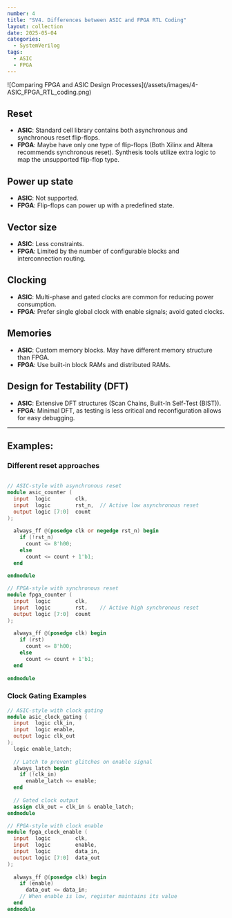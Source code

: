 ```yaml
---
number: 4
title: "SV4. Differences between ASIC and FPGA RTL Coding"
layout: collection
date: 2025-05-04
categories:
  - SystemVerilog
tags:
  - ASIC
  - FPGA
---
```





![Comparing FPGA and ASIC Design Processes](/assets/images/4- ASIC_FPGA_RTL_coding.png)


## Reset
- **ASIC**: Standard cell library contains both asynchronous and synchronous reset flip-flops.
- **FPGA**: Maybe have only one type of flip-flops (Both Xilinx and Altera recommends synchronous reset). Synthesis tools utilize extra logic to map the unsupported flip-flop type.

## Power up state
- **ASIC**: Not supported.
- **FPGA**: Flip-flops can power up with a predefined state.

## Vector size
- **ASIC**: Less constraints.
- **FPGA**: Limited by the number of configurable blocks and interconnection routing.

## Clocking
- **ASIC**: Multi-phase and gated clocks are common for reducing power consumption.
- **FPGA**: Prefer single global clock with enable signals; avoid gated clocks.

## Memories
- **ASIC**: Custom memory blocks. May have different memory structure than FPGA.
- **FPGA**: Use built-in block RAMs and distributed RAMs.

## Design for Testability (DFT)
- **ASIC**: Extensive DFT structures (Scan Chains, Built-In Self-Test (BIST)).
- **FPGA**: Minimal DFT, as testing is less critical and reconfiguration allows for easy debugging.

---

## Examples: 

### Different reset approaches

```verilog

// ASIC-style with asynchronous reset
module asic_counter (
  input  logic        clk,
  input  logic        rst_n,  // Active low asynchronous reset
  output logic [7:0]  count
);
  
  always_ff @(posedge clk or negedge rst_n) begin
    if (!rst_n)
      count <= 8'h00;
    else
      count <= count + 1'b1;
  end
  
endmodule

// FPGA-style with synchronous reset
module fpga_counter (
  input  logic        clk,
  input  logic        rst,    // Active high synchronous reset
  output logic [7:0]  count
);
  
  always_ff @(posedge clk) begin
    if (rst)
      count <= 8'h00;
    else
      count <= count + 1'b1;
  end
  
endmodule
```

### Clock Gating Examples

```verilog
// ASIC-style with clock gating
module asic_clock_gating (
  input  logic clk_in,
  input  logic enable,
  output logic clk_out
);
  logic enable_latch;
  
  // Latch to prevent glitches on enable signal
  always_latch begin
    if (!clk_in)
      enable_latch <= enable;
  end
  
  // Gated clock output
  assign clk_out = clk_in & enable_latch;
endmodule

// FPGA-style with clock enable
module fpga_clock_enable (
  input  logic        clk,
  input  logic        enable,
  input  logic        data_in,
  output logic [7:0]  data_out
);
  
  always_ff @(posedge clk) begin
    if (enable)
      data_out <= data_in;
    // When enable is low, register maintains its value
  end
endmodule
```


